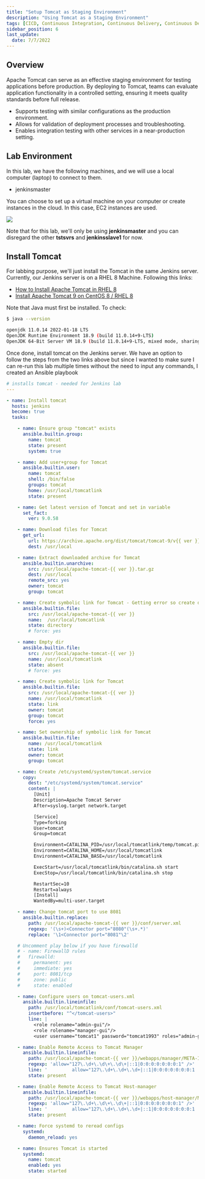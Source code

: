 ```yaml
---
title: "Setup Tomcat as Staging Environment"
description: "Using Tomcat as a Staging Environment"
tags: [CICD, Continuous Integration, Continuous Delivery, Continuous Deployment, Jenkins, Tomcat]
sidebar_position: 6
last_update:
  date: 7/7/2022
---
```




## Overview

Apache Tomcat can serve as an effective staging environment for testing applications before production. By deploying to Tomcat, teams can evaluate application functionality in a controlled setting, ensuring it meets quality standards before full release. 

- Supports testing with similar configurations as the production environment.
- Allows for validation of deployment processes and troubleshooting.
- Enables integration testing with other services in a near-production setting.

## Lab Environment

In this lab, we have the following machines, and we will use a local computer (laptop) to connect to them.

- jenkinsmaster

You can choose to set up a virtual machine on your computer or create instances in the cloud. In this case, EC2 instances are used.

<div class='img-center'>

![](/img/docs/ansible-lab-diagram-4.png)

</div>

Note that for this lab, we'll only be using **jenkinsmaster** and you can disregard the other **tstsvrs** and **jenkinsslave1** for now.

## Install Tomcat 
 
For labbing purpose, we'll just install the Tomcat in the same Jenkins server. Currently, our Jenkins server is on a RHEL 8 Machine. Following this links:

- [How to Install Apache Tomcat in RHEL 8](https://www.tecmint.com/install-apache-tomcat-in-rhel-8/)
- [Install Apache Tomcat 9 on CentOS 8 / RHEL 8](https://computingforgeeks.com/install-apache-tomcat-9-on-linux-rhel-centos/)

Note that Java must first be installed. To check:

```bash
$ java --version

openjdk 11.0.14 2022-01-18 LTS
OpenJDK Runtime Environment 18.9 (build 11.0.14+9-LTS)
OpenJDK 64-Bit Server VM 18.9 (build 11.0.14+9-LTS, mixed mode, sharing)
```

Once done, install tomcat on the Jenkins server. We have an option to follow the steps from the two links above but since I wanted to make sure I can re-run this lab multiple times without the need to input any commands, I created an Ansible playbook

```yaml title="install-tomcat.yml"
# installs tomcat - needed for Jenkins lab
---

- name: Install tomcat
  hosts: jenkins
  become: true
  tasks:

    - name: Ensure group "tomcat" exists
      ansible.builtin.group:
        name: tomcat
        state: present
        system: true

    - name: Add user+group for Tomcat
      ansible.builtin.user:
        name: tomcat
        shell: /bin/false
        groups: tomcat
        home: /usr/local/tomcatlink
        state: present   

    - name: Get latest version of Tomcat and set in variable
      set_fact:
        ver: 9.0.58

    - name: Download files for Tomcat
      get_url:
        url: https://archive.apache.org/dist/tomcat/tomcat-9/v{{ ver }}/bin/apache-tomcat-{{ ver }}.tar.gz
        dest: /usr/local

    - name: Extract downloaded archive for Tomcat
      ansible.builtin.unarchive:
        src: /usr/local/apache-tomcat-{{ ver }}.tar.gz
        dest: /usr/local
        remote_src: yes    
        owner: tomcat 
        group: tomcat          

    - name: Create symbolic link for Tomcat - Getting error so create dir dirst
      ansible.builtin.file:
        src: /usr/local/apache-tomcat-{{ ver }}
        name:  /usr/local/tomcatlink
        state: directory
        # force: yes     

    - name: Empty dir
      ansible.builtin.file:
        src: /usr/local/apache-tomcat-{{ ver }}
        name: /usr/local/tomcatlink
        state: absent
        # force: yes  

    - name: Create symbolic link for Tomcat
      ansible.builtin.file:
        src: /usr/local/apache-tomcat-{{ ver }}
        name: /usr/local/tomcatlink
        state: link  
        owner: tomcat 
        group: tomcat
        force: yes     

    - name: Set ownership of symbolic link for Tomcat
      ansible.builtin.file:
        name: /usr/local/tomcatlink
        state: link  
        owner: tomcat 
        group: tomcat

    - name: Create /etc/systemd/system/tomcat.service
      copy:
        dest: "/etc/systemd/system/tomcat.service"
        content: |
          [Unit]
          Description=Apache Tomcat Server
          After=syslog.target network.target

          [Service]
          Type=forking
          User=tomcat
          Group=tomcat

          Environment=CATALINA_PID=/usr/local/tomcatlink/temp/tomcat.pid
          Environment=CATALINA_HOME=/usr/local/tomcatlink
          Environment=CATALINA_BASE=/usr/local/tomcatlink

          ExecStart=/usr/local/tomcatlink/bin/catalina.sh start
          ExecStop=/usr/local/tomcatlink/bin/catalina.sh stop

          RestartSec=10
          Restart=always
          [Install]
          WantedBy=multi-user.target

    - name: Change tomcat port to use 8081
      ansible.builtin.replace:
        path: /usr/local/apache-tomcat-{{ ver }}/conf/server.xml
        regexp: '(\s+)<Connector port="8080"(\s+.*)'
        replace: '\1<Connector port="8081"\2'        

    # Uncomment play below if you have firewalld
    # - name: FirewallD rules
    #   firewalld:
    #     permanent: yes
    #     immediate: yes
    #     port: 8081/tcp
    #     zone: public
    #     state: enabled

    - name: Configure users on tomcat-users.xml
      ansible.builtin.lineinfile:
        path: /usr/local/tomcatlink/conf/tomcat-users.xml
        insertbefore: "^</tomcat-users>"
        line: |
          <role rolename="admin-gui"/>
          <role rolename="manager-gui"/>
          <user username="tomcat1" password="tomcat1993" roles="admin-gui,manager-gui,manager-script"/>

    - name: Enable Remote Access to Tomcat Manager 
      ansible.builtin.lineinfile:
        path: /usr/local/apache-tomcat-{{ ver }}/webapps/manager/META-INF/context.xml
        regexp: 'allow="127\.\d+\.\d\+\.\d\+|::1|0:0:0:0:0:0:0:1" />'
        line: '         allow="127\.\d+\.\d+\.\d+|::1|0:0:0:0:0:0:0:1 |.*" />'        
        state: present

    - name: Enable Remote Access to Tomcat Host-manager 
      ansible.builtin.lineinfile:
        path: /usr/local/apache-tomcat-{{ ver }}/webapps/host-manager/META-INF/context.xml
        regexp: 'allow="127\.\d+\.\d\+\.\d\+|::1|0:0:0:0:0:0:0:1" />'
        line: '         allow="127\.\d+\.\d+\.\d+|::1|0:0:0:0:0:0:0:1 |.*" />'        
        state: present

    - name: Force systemd to reread configs
      systemd:
        daemon_reload: yes

    - name: Ensures Tomcat is started
      systemd:
        name: tomcat
        enabled: yes
        state: started
```
 
